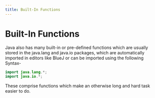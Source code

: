 ```yaml
---
title: Built-In Functions
---
```

# Built-In Functions

Java also has many built-in or pre-defined functions which are usually stored in the java.lang and java.io packages,
which are automatically imported in editors like BlueJ or can be imported using the following Syntax-
```java
import java.lang.*;
import java.io.*;
```

These comprise functions which make an otherwise long and hard task easier to do.
